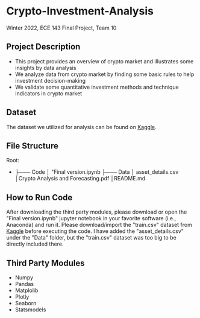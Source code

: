 # Crypto-Investment-Analysis
Winter 2022, ECE 143 Final Project, Team 10
## Project Description

+ This project provides an overview of crypto market and illustrates some insights by data analysis
+ We analyze data from crypto market by finding some basic rules to help investment decision-making
+ We validate some quantitative investment methods and technique indicators in crypto market

## Dataset

The dataset we utilized for analysis can be found on [Kaggle](https://www.kaggle.com/c/g-research-crypto-forecasting/data).

## File Structure
Root:
+ ├─── Code
│    "Final version.ipynb
├─── Data
│    asset_details.csv
│Crypto Analysis and Forecasting.pdf
│README.md

## How to Run Code

After downloading the third party modules, please download or open the "Final version.ipynb" jupyter notebook in your favorite software (i.e., Anaconda) and run it. Please download/import the "train.csv" dataset from [Kaggle](https://www.kaggle.com/c/g-research-crypto-forecasting/data) before executing the code. I have added the "asset_details.csv" under the "Data" folder, but the "train.csv" dataset was too big to be directly included there.

## Third Party Modules
+ Numpy
+ Pandas
+ Matplolib
+ Plotly
+ Seaborn
+ Statsmodels
